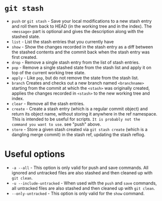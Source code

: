 # `git stash`

 * `push` or `git stash` - Save your local modifications to a new stash entry and roll them back to HEAD (in the working tree and in the index). The `<message>` part is optional and gives the description along with the stashed state.
 * `list` -  List the stash entries that you currently have
 * `show` - Show the changes recorded in the stash entry as a diff between the stashed contents and the commit back when the stash entry was first created.
 * `drop` - Remove a single stash entry from the list of stash entries.
 * `pop` - Remove a single stashed state from the stash list and apply it on top of the current working tree state.
 * `apply` - Like `pop`, but do not remove the state from the stash list.
 * `branch` Creates and checks out a new branch named `<branchname>` starting from the commit at which the `<stash>` was originally created, applies the changes recorded in `<stash>` to the new working tree and index.
 * `clear` - Remove all the stash entries.
 * `create` - Create a stash entry (which is a regular commit object) and return its object name, without storing it anywhere in the ref namespace. This is intended to be useful for scripts. `It is probably not the command you want to use`. see "push" above.
 * `store` - Store a given stash created via `git stash create` (which is a dangling merge commit) in the stash ref, updating the stash reflog.

 # Useful options
 * `-a --all` - This option is only valid for push and save commands. All ignored and untracked files are also stashed and then cleaned up with `git clean`.
 * `-u --include-untracked` - When used with the `push` and `save` commands, all untracked files are also stashed and then cleaned up with `git clean`.
 * `--only-untracked` - This option is only valid for the `show` command.
